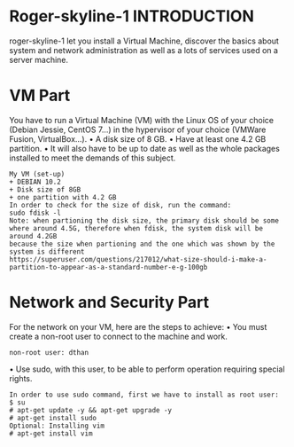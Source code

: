# Roger-skyline-1 INTRODUCTION
roger-skyline-1 let you install a Virtual Machine, discover the
basics about system and network administration as well as a lots of services used on a
server machine.
# VM Part
You have to run a Virtual Machine (VM) with the Linux OS of your choice (Debian
Jessie, CentOS 7...) in the hypervisor of your choice (VMWare Fusion, VirtualBox...).
• A disk size of 8 GB.
• Have at least one 4.2 GB partition.
• It will also have to be up to date as well as the whole packages installed to meet
the demands of this subject.
```
My VM (set-up)
+ DEBIAN 10.2
+ Disk size of 8GB
+ one partition with 4.2 GB
In order to check for the size of disk, run the command: 
sudo fdisk -l
Note: when partioning the disk size, the primary disk should be some where around 4.5G, therefore when fdisk, the system disk will be around 4.2GB
because the size when partioning and the one which was shown by the system is different
https://superuser.com/questions/217012/what-size-should-i-make-a-partition-to-appear-as-a-standard-number-e-g-100gb
```
# Network and Security Part
For the network on your VM, here are the steps to achieve:
• You must create a non-root user to connect to the machine and work.
```
non-root user: dthan
```
• Use sudo, with this user, to be able to perform operation requiring special rights.
```
In order to use sudo command, first we have to install as root user:
$ su
# apt-get update -y && apt-get upgrade -y
# apt-get install sudo
Optional: Installing vim
# apt-get install vim
```
